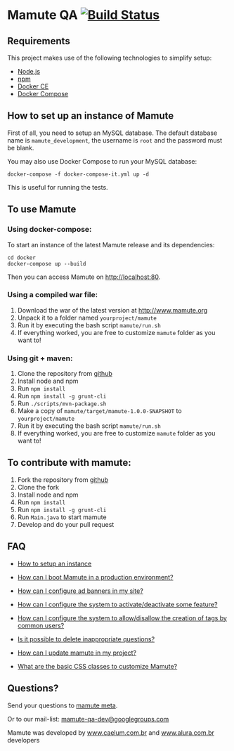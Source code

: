Mamute QA [![Build Status](https://secure.travis-ci.org/caelum/mamute.png)](http://travis-ci.org/caelum/mamute)
======

## Requirements

This project makes use of the following technologies to simplify setup:

* [Node.js](https://nodejs.org)
* [npm](https://www.npmjs.com)
* [Docker CE](https://docs.docker.com/install/)
* [Docker Compose](https://docs.docker.com/compose/install/)

## How to set up an instance of Mamute

First of all, you need to setup an MySQL database. The default database name is 
`mamute_development`, the username is `root` and the password must be blank.

You may also use Docker Compose to run your MySQL database:

```
docker-compose -f docker-compose-it.yml up -d
```

This is useful for running the tests.

## To use Mamute

### Using docker-compose:

To start an instance of the latest Mamute release and its dependencies:

```
cd docker
docker-compose up --build
```

Then you can access Mamute on [http://localhost:80](http://localhost:80).

### Using a compiled war file:

1. Download the war of the latest version at http://www.mamute.org
2. Unpack it to a folder named `yourproject/mamute`
3. Run it by executing the bash script `mamute/run.sh`
4. If everything worked, you are free to customize `mamute` folder as you want to! 

### Using git + maven:

1. Clone the repository from [github](https://github.com/caelum/mamute)
2. Install node and npm
3. Run `npm install`
5. Run `npm install -g grunt-cli`
6. Run `./scripts/mvn-package.sh`
7. Make a copy of `mamute/target/mamute-1.0.0-SNAPSHOT` to `yourproject/mamute`
8. Run it by executing the bash script `mamute/run.sh`
9. If everything worked, you are free to customize `mamute` folder as you want to! 

## To contribute with mamute:

1. Fork the repository from [github](https://github.com/caelum/mamute)
2. Clone the fork
3. Install node and npm
4. Run `npm install`
5. Run `npm install -g grunt-cli`
6. Run `Main.java` to start mamute
7. Develop and do your pull request

## FAQ

* [How to setup an instance](http://meta.mamute.org/221-how-to-set-up-an-instance-of-mamute)

* [How can I boot Mamute in a production environment?](http://meta.mamute.org/231-how-can-i-boot-mamute-in-a-production-environment)

* [How can I configure ad banners in my site?](http://meta.mamute.org/241-how-can-i-configure-ad-banners-in-my-site)

* [How can I configure the system to activate/deactivate some feature?](http://meta.mamute.org/292-how-can-i-configure-the-system-to-activatedeactivate-some-feature)

* [How can I configure the system to allow/disallow the creation of tags by common users?](http://meta.mamute.org/251-how-can-i-configure-the-system-to-allowdisallow-the-creation-of-tags-by-common-users)

* [Is it possible to delete inappropriate questions?](http://meta.mamute.org/261-is-it-possible-to-delete-inappropriate-questions)

* [How can I update mamute in my project?](http://meta.mamute.org/271-how-can-i-update-mamute-in-my-project)

* [What are the basic CSS classes to customize Mamute?](http://meta.mamute.org/281-what-are-the-basic-css-classes-to-customize-mamute)


## Questions?

Send your questions to [mamute meta](http://meta.mamute.org).

Or to our mail-list: mamute-qa-dev@googlegroups.com

Mamute was developed by www.caelum.com.br and www.alura.com.br developers

